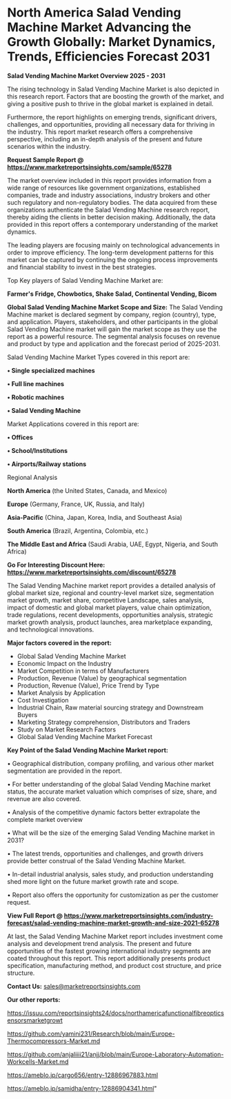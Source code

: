 # North America Salad Vending Machine Market Advancing the Growth Globally: Market Dynamics, Trends, Efficiencies Forecast 2031

<Strong> Salad Vending Machine Market Overview 2025 - 2031</strong>

The rising technology in Salad Vending Machine Market is also depicted in this research report. Factors that are boosting the growth of the market, and giving a positive push to thrive in the global market is explained in detail.

Furthermore, the report highlights on emerging trends, significant drivers, challenges, and opportunities, providing all necessary data for thriving in the industry. This report market research offers a comprehensive perspective, including an in-depth analysis of the present and future scenarios within the industry.

<strong>Request Sample Report @ <a href=https://www.marketreportsinsights.com/sample/65278>https://www.marketreportsinsights.com/sample/65278</a></strong>

The market overview included in this report provides information from a wide range of resources like government organizations, established companies, trade and industry associations, industry brokers and other such regulatory and non-regulatory bodies. The data acquired from these organizations authenticate the Salad Vending Machine research report, thereby aiding the clients in better decision making. Additionally, the data provided in this report offers a contemporary understanding of the market dynamics.

The leading players are focusing mainly on technological advancements in order to improve efficiency. The long-term development patterns for this market can be captured by continuing the ongoing process improvements and financial stability to invest in the best strategies.

Top Key players of Salad Vending Machine Market are:

<strong>Farmer's Fridge, Chowbotics, Shake Salad, Continental Vending, Bicom</strong>

<strong><b>Global Salad Vending Machine Market Scope and Size:</b></strong>
The Salad Vending Machine market is declared segment by company, region (country), type, and application. Players, stakeholders, and other participants in the global Salad Vending Machine market will gain the market scope as they use the report as a powerful resource. The segmental analysis focuses on revenue and product by type and application and the forecast period of 2025-2031.

Salad Vending Machine Market Types covered in this report are:

<strong>• Single specialized machines

• Full line machines

• Robotic machines

• Salad Vending Machine</strong>

Market Applications covered in this report are:

<strong>• Offices

• School/Institutions

• Airports/Railway stations</strong> 

Regional Analysis

<strong>North America</strong> (the United States, Canada, and Mexico)

<strong>Europe</strong> (Germany, France, UK, Russia, and Italy)

<strong>Asia-Pacific</strong> (China, Japan, Korea, India, and Southeast Asia)

<strong>South America</strong> (Brazil, Argentina, Colombia, etc.)

<strong>The Middle East and Africa</strong> (Saudi Arabia, UAE, Egypt, Nigeria, and South Africa)

<strong>Go For Interesting Discount Here: <a href=https://www.marketreportsinsights.com/discount/65278>https://www.marketreportsinsights.com/discount/65278</a></strong>

The Salad Vending Machine market report provides a detailed analysis of global market size, regional and country-level market size, segmentation market growth, market share, competitive Landscape, sales analysis, impact of domestic and global market players, value chain optimization, trade regulations, recent developments, opportunities analysis, strategic market growth analysis, product launches, area marketplace expanding, and technological innovations.

<strong><b>Major factors covered in the report:</b></strong>
<ul>
  <li>Global Salad Vending Machine Market </li>
  <li>Economic Impact on the Industry</li>
  <li>Market Competition in terms of Manufacturers</li>
  <li>Production, Revenue (Value) by geographical segmentation</li>
  <li>Production, Revenue (Value), Price Trend by Type</li>
  <li>Market Analysis by Application</li>
  <li>Cost Investigation</li>
  <li>Industrial Chain, Raw material sourcing strategy and Downstream Buyers</li>
  <li>Marketing Strategy comprehension, Distributors and Traders</li>
  <li>Study on Market Research Factors</li>
  <li>Global Salad Vending Machine Market Forecast</li>
</ul>

<strong><b>Key Point of the Salad Vending Machine Market report:</b></strong>

• Geographical distribution, company profiling, and various other market segmentation are provided in the report.

• For better understanding of the global Salad Vending Machine market status, the accurate market valuation which comprises of size, share, and revenue are also covered.

• Analysis of the competitive dynamic factors better extrapolate the complete market overview

• What will be the size of the emerging Salad Vending Machine market in 2031?

• The latest trends, opportunities and challenges, and growth drivers provide better construal of the Salad Vending Machine Market.

• In-detail industrial analysis, sales study, and production understanding shed more light on the future market growth rate and scope.

• Report also offers the opportunity for customization as per the customer request.

<strong><b>View Full Report @ <a href=https://www.marketreportsinsights.com/industry-forecast/salad-vending-machine-market-growth-and-size-2021-65278>https://www.marketreportsinsights.com/industry-forecast/salad-vending-machine-market-growth-and-size-2021-65278</a></b></strong>


At last, the Salad Vending Machine Market report includes investment come analysis and development trend analysis. The present and future opportunities of the fastest growing international industry segments are coated throughout this report. This report additionally presents product specification, manufacturing method, and product cost structure, and price structure.

<strong>Contact Us:</strong>
sales@marketreportsinsights.com

<strong>Our other reports:</strong>

<a href=https://issuu.com/reportsinsights24/docs/northamericafunctionalfibreopticsensorsmarketgrowt>https://issuu.com/reportsinsights24/docs/northamericafunctionalfibreopticsensorsmarketgrowt</a>

<a href=https://github.com/yamini231/Research/blob/main/Europe-Thermocompressors-Market.md>https://github.com/yamini231/Research/blob/main/Europe-Thermocompressors-Market.md</a>

<a href=https://github.com/anjaliiii21/anjj/blob/main/Europe-Laboratory-Automation-Workcells-Market.md>https://github.com/anjaliiii21/anjj/blob/main/Europe-Laboratory-Automation-Workcells-Market.md</a>

<a href=https://ameblo.jp/cargo656/entry-12886967883.html>https://ameblo.jp/cargo656/entry-12886967883.html</a>

<a href=https://ameblo.jp/samidha/entry-12886904341.html>https://ameblo.jp/samidha/entry-12886904341.html</a>"
